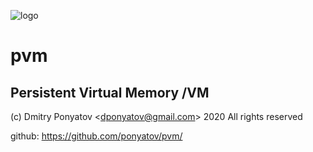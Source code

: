 ![logo](doc/logo.png)
#  pvm
## Persistent Virtual Memory /VM

(c) Dmitry Ponyatov <<dponyatov@gmail.com>> 2020 All rights reserved

github: https://github.com/ponyatov/pvm/
